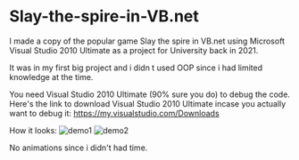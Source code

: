 # Slay-the-spire-in-VB.net
I made a copy of the popular game Slay the spire in VB.net using Microsoft Visual Studio 2010 Ultimate as a project for University back in 2021.

It was in my first big project and i didn t used OOP since i had limited knowledge at the time.

You need Visual Studio 2010 Ultimate (90% sure you do) to debug the code.
Here's the link to download Visual Studio 2010 Ultimate incase you actually want to debug it: https://my.visualstudio.com/Downloads

How it looks:
![demo1](https://github.com/Sergiu1002/Slay-the-spire-in-VB.net/assets/75278003/986496b8-b21b-4f87-bbf0-ab547f27f216)
![demo2](https://github.com/Sergiu1002/Slay-the-spire-in-VB.net/assets/75278003/6ddbd326-cf88-4ac3-8741-b2b67be83352)

No animations since i didn't had time.
